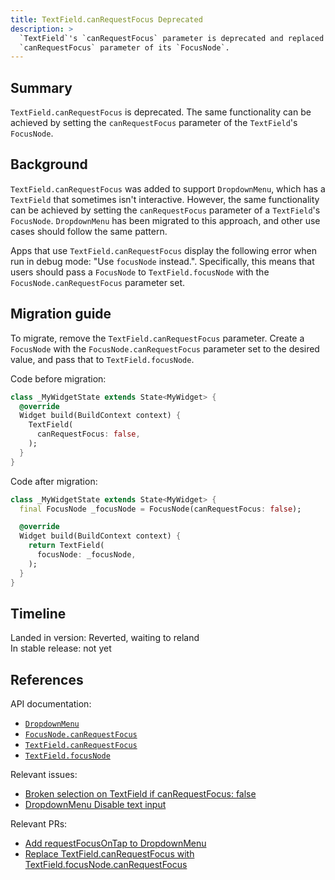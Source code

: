 ```yaml
---
title: TextField.canRequestFocus Deprecated
description: >
  `TextField`'s `canRequestFocus` parameter is deprecated and replaced by the
  `canRequestFocus` parameter of its `FocusNode`.
---
```


## Summary

`TextField.canRequestFocus` is deprecated. The same functionality can be
achieved by setting the `canRequestFocus` parameter of the `TextField`'s
`FocusNode`.

## Background

`TextField.canRequestFocus` was added to support `DropdownMenu`, which
has a `TextField` that sometimes isn't interactive. However, the same
functionality can be achieved by setting the `canRequestFocus` parameter of a
`TextField`'s `FocusNode`. `DropdownMenu` has been migrated to this approach,
and other use cases should follow the same pattern.

Apps that use `TextField.canRequestFocus` display the following error when run
in debug mode: "Use `focusNode` instead.". Specifically, this means that users
should pass a `FocusNode` to `TextField.focusNode` with the
`FocusNode.canRequestFocus` parameter set.

## Migration guide

To migrate, remove the `TextField.canRequestFocus` parameter. Create a
`FocusNode` with the `FocusNode.canRequestFocus` parameter set to the desired
value, and pass that to `TextField.focusNode`.

Code before migration:

```dart
class _MyWidgetState extends State<MyWidget> {
  @override
  Widget build(BuildContext context) {
    TextField(
      canRequestFocus: false,
    );
  }
}
```

Code after migration:

```dart
class _MyWidgetState extends State<MyWidget> {
  final FocusNode _focusNode = FocusNode(canRequestFocus: false);

  @override
  Widget build(BuildContext context) {
    return TextField(
      focusNode: _focusNode,
    );
  }
}
```

## Timeline

Landed in version: Reverted, waiting to reland<br>
In stable release: not yet

## References

API documentation:

* [`DropdownMenu`][]
* [`FocusNode.canRequestFocus`][]
* [`TextField.canRequestFocus`][]
* [`TextField.focusNode`][]

Relevant issues:

* [Broken selection on TextField if canRequestFocus: false][]
* [DropdownMenu Disable text input][]

Relevant PRs:

* [Add requestFocusOnTap to DropdownMenu][]
* [Replace TextField.canRequestFocus with TextField.focusNode.canRequestFocus][]

[`DropdownMenu`]: {{site.api}}/flutter/material/DropdownMenu-class.html
[`FocusNode.canRequestFocus`]: {{site.api}}/flutter/widgets/FocusNode/canRequestFocus.html
[`TextField.canRequestFocus`]: {{site.api}}/flutter/material/TextField/canRequestFocus.html
[`TextField.focusNode`]: {{site.api}}/flutter/material/TextField/focusNode.html

[Broken selection on TextField if canRequestFocus: false]: {{site.repo.flutter}}/issues/130011
[DropdownMenu Disable text input]: {{site.repo.flutter}}/issues/116587
[Replace TextField.canRequestFocus with TextField.focusNode.canRequestFocus]: {{site.repo.flutter}}/pull/130164
[Add requestFocusOnTap to DropdownMenu]: {{site.repo.flutter}}/pull/117504
